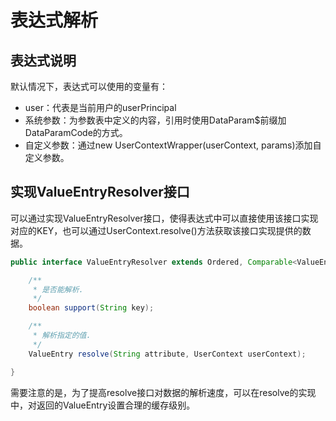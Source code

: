 # 表达式解析

## 表达式说明

默认情况下，表达式可以使用的变量有：

* user：代表是当前用户的userPrincipal
* 系统参数：为参数表中定义的内容，引用时使用DataParam$前缀加DataParamCode的方式。
* 自定义参数：通过new UserContextWrapper\(userContext, params\)添加自定义参数。

## 实现ValueEntryResolver接口

可以通过实现ValueEntryResolver接口，使得表达式中可以直接使用该接口实现对应的KEY，也可以通过UserContext.resolve\(\)方法获取该接口实现提供的数据。

```java
public interface ValueEntryResolver extends Ordered, Comparable<ValueEntryResolver> {

    /**
     * 是否能解析.
     */
    boolean support(String key);

    /**
     * 解析指定的值.
     */
    ValueEntry resolve(String attribute, UserContext userContext);

}
```

需要注意的是，为了提高resolve接口对数据的解析速度，可以在resolve的实现中，对返回的ValueEntry设置合理的缓存级别。

## 



